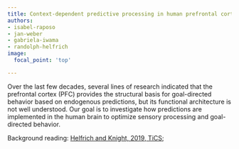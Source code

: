 ```yaml
---
title: Context-dependent predictive processing in human prefrontal cortex
authors:
- isabel-raposo
- jan-weber
- gabriela-iwama
- randolph-helfrich
image:
  focal_point: 'top'

---
```


<!--more-->

Over the last few decades, several lines of research indicated that the prefrontal cortex (PFC) provides the structural basis for goal-directed behavior based on endogenous predictions, but its functional architecture is not well understood. Our goal is to investigate how predictions are implemented in the human brain to optimize sensory processing and goal-directed behavior.

Background reading: [Helfrich and Knight, 2019, TiCS](https://pubmed.ncbi.nlm.nih.gov/27743685/); 
